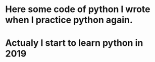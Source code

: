 # Here some code of python I wrote when I practice python again.

# Actualy I start to learn python in 2019
